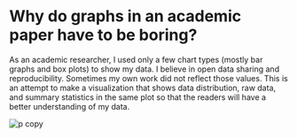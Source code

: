 # Why do graphs in an academic paper have to be boring?

As an academic researcher, I used only a few chart types (mostly bar graphs and box plots) to show my data. I believe in open data sharing and reproducibility.
Sometimes my own work did not reflect those values. 
This is an attempt to make a visualization that shows data distribution, raw data, and summary statistics in the same plot so that the readers will have a better understanding of my data. 

![p copy](https://github.com/sejaldavla/Data-Visualization-Projects/assets/77356703/12cf96d8-70a5-42d0-bf50-c7aab962befa)
